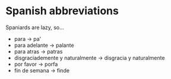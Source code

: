 Spanish abbreviations
===

Spaniards are lazy, so...

* para -> pa'
* para adelante -> palante
* para atras -> patras
* disgraciademente y naturalmente -> disgracia y naturalmente
* por favor -> porfa
* fin de semana -> finde

